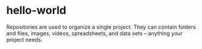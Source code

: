 # hello-world
Repositories are used to organize a single project. They can contain folders and files, images, videos, spreadsheets, and data sets – anything your project needs. 
